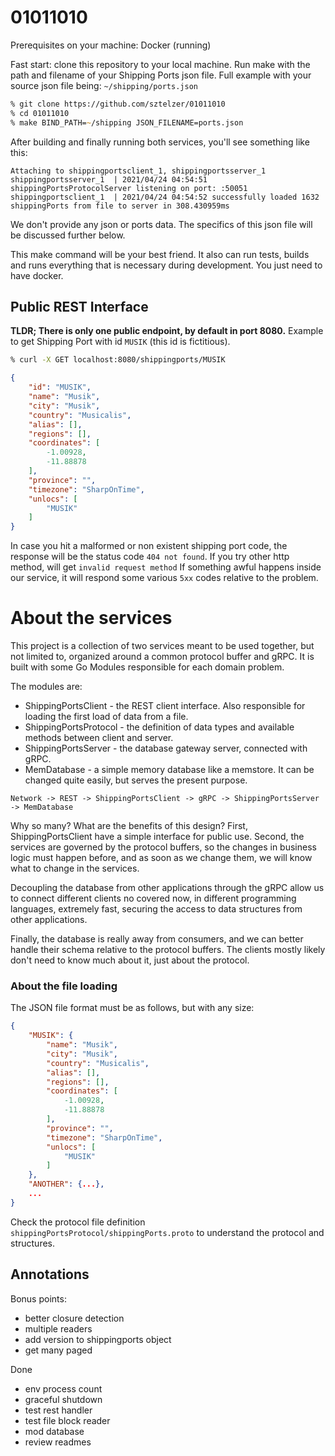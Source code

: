 # 01011010

Prerequisites on your machine: Docker (running)

Fast start: clone this repository to your local machine. Run make with the path and filename of your Shipping Ports json
file. Full example with your source json file being: `~/shipping/ports.json`

``` zsh
% git clone https://github.com/sztelzer/01011010
% cd 01011010
% make BIND_PATH=~/shipping JSON_FILENAME=ports.json
```

After building and finally running both services, you'll see something like this:

```
Attaching to shippingportsclient_1, shippingportsserver_1
shippingportsserver_1  | 2021/04/24 04:54:51 shippingPortsProtocolServer listening on port: :50051
shippingportsclient_1  | 2021/04/24 04:54:52 successfully loaded 1632 shippingPorts from file to server in 308.430959ms
```

We don't provide any json or ports data. The specifics of this json file will be discussed further below.

This make command will be your best friend. It also can run tests, builds and runs everything that is necessary during
development. You just need to have docker.

## Public REST Interface

**TLDR; There is only one public endpoint, by default in port 8080.**
Example to get Shipping Port with id `MUSIK` (this id is fictitious).

``` zsh
% curl -X GET localhost:8080/shippingports/MUSIK
```

``` json
{
    "id": "MUSIK",
    "name": "Musik",
    "city": "Musik",
    "country": "Musicalis",
    "alias": [],
    "regions": [],
    "coordinates": [
        -1.00928,
        -11.88878
    ],
    "province": "",
    "timezone": "SharpOnTime",
    "unlocs": [
        "MUSIK"
    ]
}
```

In case you hit a malformed or non existent shipping port code, the response will be the status code `404 not found`. If
you try other http method, will get `invalid request method`
If something awful happens inside our service, it will respond some various `5xx` codes relative to the problem.

# About the services

This project is a collection of two services meant to be used together, but not limited to, organized around a common
protocol buffer and gRPC. It is built with some Go Modules responsible for each domain problem.

The modules are:

- ShippingPortsClient - the REST client interface. Also responsible for loading the first load of data from a file.
- ShippingPortsProtocol - the definition of data types and available methods between client and server.
- ShippingPortsServer - the database gateway server, connected with gRPC.
- MemDatabase - a simple memory database like a memstore. It can be changed quite easily, but serves the present
  purpose.

```
Network -> REST -> ShippingPortsClient -> gRPC -> ShippingPortsServer -> MemDatabase
```

Why so many? What are the benefits of this design? First, ShippingPortsClient have a simple interface for public use.
Second, the services are governed by the protocol buffers, so the changes in business logic must happen before, and as
soon as we change them, we will know what to change in the services.

Decoupling the database from other applications through the gRPC allow us to connect different clients no covered now,
in different programming languages, extremely fast, securing the access to data structures from other applications.

Finally, the database is really away from consumers, and we can better handle their schema relative to the protocol
buffers. The clients mostly likely don't need to know much about it, just about the protocol.

### About the file loading

The JSON file format must be as follows, but with any size:

``` json
{
    "MUSIK": {
        "name": "Musik",
        "city": "Musik",
        "country": "Musicalis",
        "alias": [],
        "regions": [],
        "coordinates": [
            -1.00928,
            -11.88878
        ],
        "province": "",
        "timezone": "SharpOnTime",
        "unlocs": [
            "MUSIK"
        ]
    },
    "ANOTHER": {...},
    ...
}
```
Check the protocol file definition `shippingPortsProtocol/shippingPorts.proto` to understand the protocol and structures.


## Annotations

Bonus points:

+ better closure detection
+ multiple readers
+ add version to shippingports object
+ get many paged

Done

+ env process count
+ graceful shutdown
+ test rest handler
+ test file block reader  
+ mod database
+ review readmes
